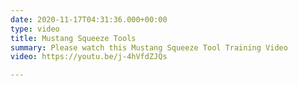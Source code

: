 ```yaml
---
date: 2020-11-17T04:31:36.000+00:00
type: video
title: Mustang Squeeze Tools
summary: Please watch this Mustang Squeeze Tool Training Video
video: https://youtu.be/j-4hVfdZJQs

---
```

